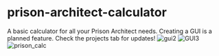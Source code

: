 # prison-architect-calculator
A basic calculator for all your Prison Architect needs.
Creating a GUI is a planned feature. Check the projects tab for updates!
![gui2](https://i.imgur.com/vwxRegb.png)
![GUI3](https://i.imgur.com/IfipHuF.gif)
![prison_calc](https://i.imgur.com/4VuufgN.png)
